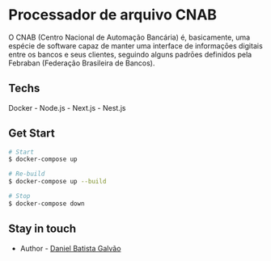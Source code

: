 # Processador de arquivo CNAB

O CNAB (Centro Nacional de Automação Bancária) é, basicamente, uma espécie de software capaz de manter uma interface de informaçōes digitais entre os bancos e seus clientes, seguindo alguns padrōes definidos pela Febraban (Federação Brasileira de Bancos).

## Techs

Docker - Node.js - Next.js - Nest.js

## Get Start

```bash
# Start
$ docker-compose up

# Re-build
$ docker-compose up --build

# Stop
$ docker-compose down
```

## Stay in touch

- Author - [Daniel Batista Galvão](https://www.linkedin.com/in/danielbatistagalvao/)